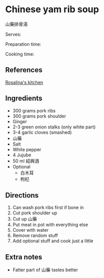# Chinese yam rib soup

山藥排骨湯

Serves:

Preparation time:

Cooking time:

## References

[Rosalina's kitchen](https://www.youtube.com/watch?v=joLvZNMKidc)

## Ingredients

- 300 grams pork ribs
- 300 grams pork shoulder
- Ginger
- 2-3 green onion stalks (only white part)
- 3-4 garlic cloves (smashed)
- 山藥
- Salt
- White pepper
- 4 Jujube
- 50 ml 紹興酒
- Optional
  - 白木耳
  - 枸杞

## Directions

1. Can wash pork ribs first if bone in
2. Cut pork shoulder up
3. Cut up 山藥
4. Put meat in pot with everything else
5. Cover with water
6. Remove random stuff
7. Add optional stuff and cook just a little

## Extra notes

- Fatter part of 山藥 tastes better
